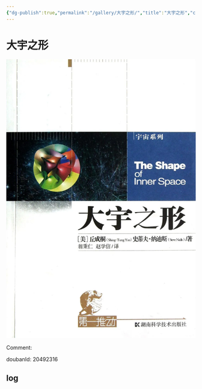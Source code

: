 ```yaml
---
{"dg-publish":true,"permalink":"/gallery/大宇之形/","title":"大宇之形","created":"2025-05-29T16:55:12.152+08:00"}
---
```



# 大宇之形

![image](https://raw.githubusercontent.com/hiraethecho/picx-images-hosting/master/picgo/20250529165510.webp)

Comment: 



doubanId: 20492316

## log

